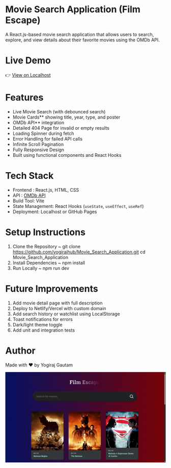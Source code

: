 # Movie Search Application (Film Escape)

A React.js-based movie search application that allows users to search, explore, and view details about their favorite movies using the OMDb API.

# Live Demo

👉 [View on Localhost](http://localhost:5173/)

# Features

- Live Movie Search (with debounced search)
- Movie Cards** showing title, year, type, and poster
- OMDb API** integration
- Detailed 404 Page for invalid or empty results
- Loading Spinner during fetch
- Error Handling for failed API calls
- Infinite Scroll Pagination
- Fully Responsive Design
- Built using functional components and React Hooks

# Tech Stack

- Frontend : React.js, HTML, CSS
- API : [OMDb API](http://www.omdbapi.com/)
- Build Tool: Vite
- State Management: React Hooks (`useState`, `useEffect`, `useRef`)
- Deployment: Localhost or GitHub Pages

# Setup Instructions

1. Clone the Repository ~ git clone https://github.com/yogirajhub/Movie_Search_Application.git
cd Movie_Search_Application
2. Install Dependencies ~ npm install
3. Run Locally ~ npm run dev

# Future Improvements
1. Add movie detail page with full description
2. Deploy to Netlify/Vercel with custom domain
3. Add search history or watchlist using LocalStorage
4. Toast notifications for errors
5. Dark/light theme toggle
6. Add unit and integration tests

# Author
Made with ❤️ by Yogiraj Gautam

![App Screenshot](./assets/Film_EScape.png)


